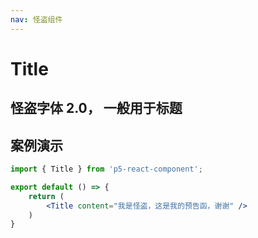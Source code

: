 ```yaml
---
nav: 怪盗组件
---
```


# Title

## 怪盗字体 2.0， 一般用于标题
## 案例演示

```jsx
import { Title } from 'p5-react-component';

export default () => {
    return (
        <Title content="我是怪盗，这是我的预告函，谢谢" />
    )
}
```
